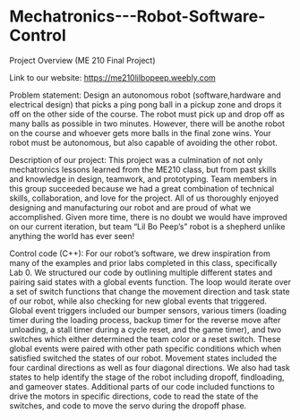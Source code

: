 # Mechatronics---Robot-Software-Control

Project Overview (ME 210 Final Project)

Link to our website: https://me210lilbopeep.weebly.com

Problem statement:
Design an autonomous robot (software,hardware and electrical design) that picks a ping pong ball in a pickup zone and drops it off on the other side of the course. The robot must pick up and drop off as many balls as possible in two minutes. However, there will be anothe robot on the course and whoever gets more balls in the final zone wins. Your robot must be autonomous, but also capable of avoiding the other robot.

Description of our project:
This project was a culmination of not only mechatronics lessons learned from the ME210 class, but from past skills and knowledge in design, teamwork, and prototyping. Team members in this group succeeded because we had a great combination of technical skills, collaboration, and love for the project. All of us thoroughly enjoyed designing and manufacturing our robot and are proud of what we accomplished. Given more time, there is no doubt we would have improved on our current iteration, but team “Lil Bo Peep’s” robot is a shepherd unlike anything the world has ever seen! 

Control code (C++):
For our robot’s software, we drew inspiration from many of the examples and prior labs completed in this class, specifically Lab 0. We structured our code by outlining multiple different states and pairing said states with a global events function. The loop would iterate over a set of switch functions that change the movement direction and task state of our robot, while also checking for new global events that triggered. Global event triggers included our bumper sensors, various timers (loading timer during the loading process, backup timer for the reverse move after unloading, a stall timer during a cycle reset, and the game timer), and two switches which either determined the team color or a reset switch. These global events were paired with other path specific conditions which when satisfied switched the states of our robot. Movement states included the four cardinal directions as well as four diagonal directions. We also had task states to help identify the stage of the robot including dropoff, findloading, and gameover states. Additional parts of our code included functions to drive the motors in specific directions, code to read the state of the switches, and code to move the servo during the dropoff phase. 

